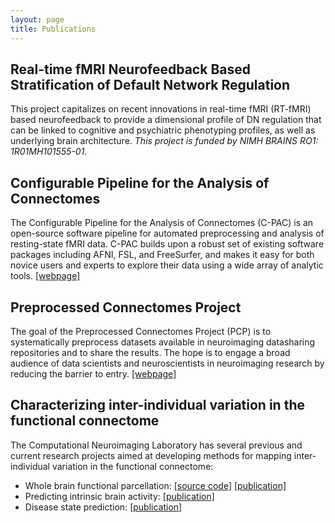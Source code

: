 ```yaml
---
layout: page
title: Publications
---
```


## Real-time fMRI Neurofeedback Based Stratification of Default Network Regulation
This project capitalizes on recent innovations in real-time fMRI (RT-fMRI) based neurofeedback to provide a dimensional profile of DN regulation that can be linked to cognitive and psychiatric phenotyping profiles, as well as underlying brain architecture. *This project is funded by NIMH BRAINS RO1: 1R01MH101555-01.*  

## Configurable Pipeline for the Analysis of Connectomes
The Configurable Pipeline for the Analysis of Connectomes (C-PAC) is an open-source software pipeline for automated preprocessing and analysis of resting-state fMRI data. C-PAC builds upon a robust set of existing software packages including AFNI, FSL, and FreeSurfer, and makes it easy for both novice users and experts to explore their data using a wide array of analytic tools. [[webpage]](http://fcp-indi.github.io/)

## Preprocessed Connectomes Project
The goal of the Preprocessed Connectomes Project (PCP) is to systematically preprocess datasets available in neuroimaging datasharing repositories and to share the results. The hope is to engage a broad audience of data scientists and neuroscientists in neuroimaging research by reducing the barrier to entry. <a href="http://preprocessed-connectomes-project.github.io" target="_blank">[webpage]</a>


## Characterizing inter-individual variation in the functional connectome
The Computational Neuroimaging Laboratory has several previous and current research projects aimed at developing methods for mapping inter-individual variation in the functional connectome:

- Whole brain functional parcellation: <a href="http://ccraddock.github.io/cluster_roi">[source code]</a> <a href="http://www.ncbi.nlm.nih.gov/pubmed/21769991" target="_blank">[publication]</a>
- Predicting intrinsic brain activity: <a href="http://www.ncbi.nlm.nih.gov/pubmed/23707580" target="_blank">[publication]</a>
- Disease state prediction: <a href="http://www.ncbi.nlm.nih.gov/pubmed/19859933" target="_blank">[publication]</a>


